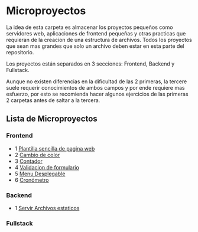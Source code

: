 # Microproyectos

La idea de esta carpeta es almacenar los proyectos pequeños como servidores web, aplicaciones de frontend pequeñas y otras practicas que requieran de la creacion de una estructura de archivos.
Todos los proyectos que sean mas grandes que solo un archivo deben estar en esta parte del repositorio.

Los proyectos están separados en 3 secciones: Frontend, Backend y Fullstack.

Aunque no existen diferencias en la dificultad de las 2 primeras, la tercere suele requerir conocimientos de ambos campos y por ende requiere mas esfuerzo, por esto se recomienda hacer algunos ejercicios de las primeras 2 carpetas antes de saltar a la tercera.

## Lista de Microproyectos

### Frontend

- 1 [Plantilla sencilla de pagina web](./frontend/1-css-web-template/)
- 2 [Cambio de color](./frontend/2-color-change/)
- 3 [Contador](./frontend/3-counter/)
- 4 [Validacion de formulario](./frontend/4-form-validation/)
- 5 [Menu Desplegable](./frontend/5-dropdown-menu/)
- 6 [Cronómetro](./frontend/6-chronometer/)


### Backend

- 1 [Servir Archivos estaticos](./backend/1-servir-archivos-estaticos/)


### Fullstack

